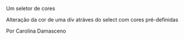 Um seletor de cores

Alteração da cor de uma div atráves do select com cores pré-definidas

Por Carolina Damasceno
